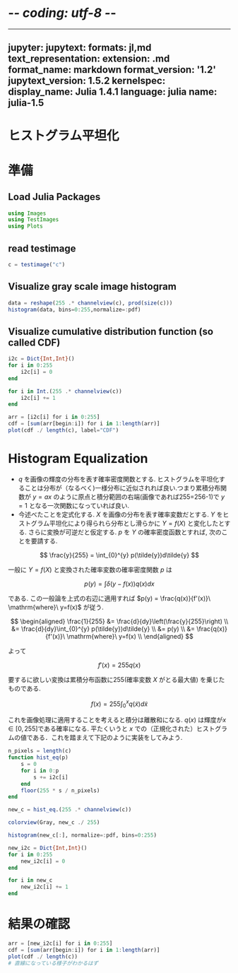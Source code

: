 # -*- coding: utf-8 -*-
---
jupyter:
  jupytext:
    formats: jl,md
    text_representation:
      extension: .md
      format_name: markdown
      format_version: '1.2'
      jupytext_version: 1.5.2
  kernelspec:
    display_name: Julia 1.4.1
    language: julia
    name: julia-1.5
---

# ヒストグラム平坦化


# 準備


## Load Julia Packages

```julia
using Images
using TestImages
using Plots
```

## read testimage

```julia
c = testimage("c")
```

## Visualize gray scale image histogram

```julia
data = reshape(255 .* channelview(c), prod(size(c)))
histogram(data, bins=0:255,normalize=:pdf)
```

## Visualize cumulative distribution function (so called CDF)

```julia
i2c = Dict{Int,Int}()
for i in 0:255
    i2c[i] = 0 
end

for i in Int.(255 .* channelview(c))
    i2c[i] += 1
end
```

```julia
arr = [i2c[i] for i in 0:255]
cdf = [sum(arr[begin:i]) for i in 1:length(arr)]
plot(cdf ./ length(c), label="CDF")
```

# Histogram Equalization


- $q$ を画像の輝度の分布を表す確率密度関数とする. ヒストグラムを平坦化することは分布が（なるべく)一様分布に近似されれば良い.つまり累積分布関数が $y=ax$ のように原点と積分範囲の右端(画像であれば255=256-1)で $y=1$ となる一次関数になっていれば良い. 
- 今述べたことを定式化する. $X$ を画像の分布を表す確率変数だとする. $Y$ をヒストグラム平坦化により得られら分布とし滑らかに $Y=f(X)$ と変化したとする. さらに変換が可逆だと仮定する. $p$ を $Y$ の確率密度函数とすれば, 次のことを要請する.

$$
\frac{y}{255} = \int_{0}^{y} p(\tilde{y})d\tilde{y} 
$$


一般に $Y=f(X)$ と変換された確率変数の確率密度関数 $p$ は

$$
p(y) = \int \delta(y-f(x))q(x)dx
$$

である. この一般論を上式の右辺に適用すれば $p(y) = \frac{q(x)}{f'(x)}\ \mathrm{where}\ y=f(x)$ が従う.

$$
\begin{aligned}
\frac{1}{255} &= \frac{d}{dy}\left(\frac{y}{255}\right) \\
              &= \frac{d}{dy}\int_{0}^{y} p(\tilde{y})d\tilde{y} \\
              &= p(y) \\
              &= \frac{q(x)}{f'(x)}\ \mathrm{where}\ y=f(x) \\
\end{aligned}
$$

よって

$$
f'(x) = 255q(x)
$$

要するに欲しい変換は累積分布函数に255(確率変数 $X$ がとる最大値) を乗じたものである.

$$
f(x) = 255 \int_{0}^x q(\tilde{x}) d\tilde{x}
$$

これを画像処理に適用することを考えると積分は離散和になる. $q(x)$ は輝度が$x\in [0, 255]$である確率になる. 平たくいうと $x$ での（正規化された）ヒストグラムの値である．これを踏まえて下記のように実装をしてみよう.

```julia
n_pixels = length(c)
function hist_eq(p)
    s = 0
    for i in 0:p
        s += i2c[i]
    end
    floor(255 * s / n_pixels)
end
```

```julia
new_c = hist_eq.(255 .* channelview(c))
```

```julia
colorview(Gray, new_c ./ 255)
```

```julia
histogram(new_c[:], normalize=:pdf, bins=0:255)
```

```julia
new_i2c = Dict{Int,Int}()
for i in 0:255
    new_i2c[i] = 0 
end

for i in new_c
    new_i2c[i] += 1
end
```

# 結果の確認

```julia
arr = [new_i2c[i] for i in 0:255]
cdf = [sum(arr[begin:i]) for i in 1:length(arr)]
plot(cdf ./ length(c))
# 直線になっている様子がわかるはず
```
